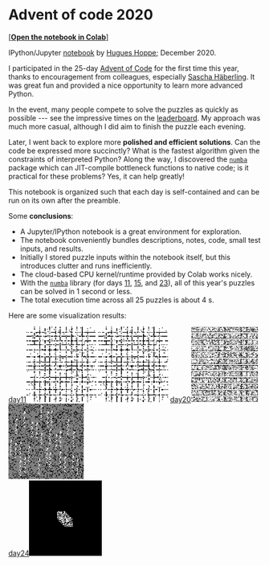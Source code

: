 <a name="top"></a>
# Advent of code 2020

[[**Open the notebook in Colab**]](https://colab.research.google.com/github/hhoppe/advent_of_code_2020/blob/main/advent_of_code_2020.ipynb)

IPython/Jupyter [notebook](https://github.com/hhoppe/advent_of_code_2020/blob/main/advent_of_code_2020.ipynb) by [Hugues Hoppe](http://hhoppe.com/); December 2020.

I participated in the 25-day [Advent of Code](https://adventofcode.com/) for the first time this year, thanks to encouragement from colleagues, especially [Sascha Häberling](https://github.com/shaeberling).  It was great fun and provided a nice opportunity to learn more advanced Python.

In the event, many people compete to solve the puzzles as quickly as possible --- see the impressive times on the [leaderboard](https://adventofcode.com/2020/leaderboard).
My approach was much more casual, although I did aim to finish the puzzle each evening.

Later, I went back to explore more **polished and efficient solutions**.
Can the code be expressed more succinctly?
What is the fastest algorithm given the constraints of interpreted Python?
Along the way, I discovered the [`numba`](https://numba.pydata.org/) package which can JIT-compile bottleneck functions to native code;
is it practical for these problems?  Yes, it can help greatly!

This notebook is organized such that each day is self-contained and can be run on its own after the preamble.

Some **conclusions**:

- A Jupyter/IPython notebook is a great environment for exploration.
- The notebook conveniently bundles descriptions, notes, code, small test inputs, and results.
- Initially I stored puzzle inputs within the notebook itself, but this introduces clutter and runs inefficiently.
- The cloud-based CPU kernel/runtime provided by Colab works nicely.
- With the [`numba`](https://numba.pydata.org/) library (for days [11](#day11), [15](#day15), and [23](#day23)), all of this year's puzzles can be solved in 1 second or less.
- The total execution time across all 25 puzzles is about 4 s.

Here are some visualization results:

<a href="#day11">day11</a><img src="https://github.com/hhoppe/advent_of_code_2020/raw/main/results/day11a.gif" height="150">
<img src="https://github.com/hhoppe/advent_of_code_2020/raw/main/results/day11b.gif" height="150">
<a href="#day20">day20</a><img src="https://github.com/hhoppe/advent_of_code_2020/raw/main/results/day20a.png" height="150">
<img src="https://github.com/hhoppe/advent_of_code_2020/raw/main/results/day20b.png" height="150">
<br/>
<a href="#day24">day24</a><img src="https://github.com/hhoppe/advent_of_code_2020/raw/main/results/day24.gif" height="150">
